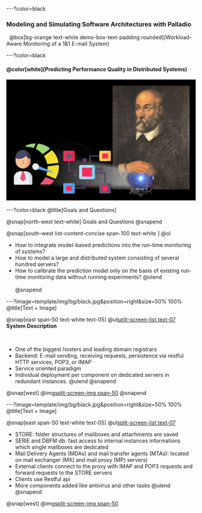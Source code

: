 ---?color=black
### Modeling and Simulating Software Architectures with Palladio
&nbsp;
@box[bg-orange text-white demo-box-text-padding rounded](Workload-Aware Monitoring of a 1&1 E-mail System)

---?color=black
#### @color[white](**Predicting Performance Quality in Distributed Systems**)

![](template/img/palladioperf.png)

---?color=black
@title[Goals and Questions]

@snap[north-west text-white]
Goals and Questions
@snapend

@snap[south-west list-content-concise span-100 text-white ]
@ol
- How to integrate model-based predictions into the run-time monitoring of systems?
- How to model a large and distributed system consisting of several hundred servers?
- How to calibrate the prediction model only on the basis of existing run-time monitoring data without running experiments? 
@olend
<br><br>
@snapend

---?image=template/img/bg/black.jpg&position=right&size=50% 100%
@title[Text + Image]

@snap[east span-50 text-white text-05]
@ul[split-screen-list text-07](false)
**System Description**

&nbsp;

- One of the biggest hosters and leading domain registrars
- Backend: E-mail sending, receiving requests, persistence via restful HTTP services, POP3, or IMAP
- Service oriented paradigm
- Individual deployment per component on dedicated servers in redundant instances.
@ulend
@snapend

@snap[west]
@img[split-screen-img span-50](template/img/img1.png)
@snapend

---?image=template/img/bg/black.jpg&position=right&size=50% 100%
@title[Text + Image]

@snap[east span-50 text-white text-05]
@ul[split-screen-list text-07](false)
- STORE: folder structures of mailboxes and attachments are saved
- SERIE and DBFM db: fast access to internal instances informations which single mailboxes are dedicated
- Mail Delivery Agents (MDAs) and mail transfer agents (MTAs): located on mail exchanger (MX) and mail proxy (MP) servers)
- External clients connect to the proxy with IMAP and POP3 requests and forward requests to the STORE servers
- Clients use Restful api
- More components added like antivirus and other tasks
@ulend
@snapend

@snap[west]
@img[split-screen-img span-50](template/img/img1.png)
